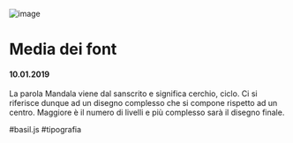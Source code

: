 ![image](https://github.com/KeremTurkyilmaz/TypeMismatchSketches/blob/master/Media%20Dei%20Font/image/MediaDeiFont.jpg)

# Media dei font

#### 10.01.2019

La parola Mandala viene dal sanscrito e significa cerchio, ciclo. Ci si riferisce dunque ad un disegno complesso che si compone rispetto ad un centro. Maggiore è il numero di livelli e più complesso sarà il disegno finale.

\#basil.js \#tipografia
